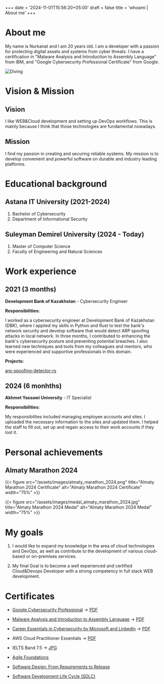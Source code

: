 +++
date = '2024-11-01T15:56:20+05:00'
draft = false
title = 'whoami | About me'
+++


# About me

My name is Nurkanat and I am 20 years old. I am a developer with a passion for protecting digital assets and systems from cyber threats. I have a certification in "Malware Analysis and Introduction to Assembly Language" from IBM, and "Google Cybersecurity Professional Certificate" from Google.

![Diving](/assets/images/diving.jpg#center)



# Vision & Mission

## Vision

I like WEB&Cloud development and setting up DevOps workflows. This is mainly because I think that those technologies are fundamental nowadays.

## Mission

I find my passion in creating and securing reliable systems. My mission is to develop convenient and powerful software on durable and industry leading platforms.



# Educational background

## Astana IT University (2021-2024)
1. Bachelor of Cybersecurity
2. Department of Informational Security

## Suleyman Demirel University (2024 - Today)
1. Master of Computer Science
2. Faculty of Engineering and Natural Sciences



# Work experience

## 2021 (3 months)
**Development Bank of Kazakhstan** - Cybersecurity Engineer

**Responsibilities:**

I worked as a cybersecurity engineer at Development Bank of Kazakhstan (DBK), where I applied my skills in Python and Rust to test the bank's network security and develop software that would detect ARP spoofing attacks in local network. In three months, I contributed to enhancing the bank's cybersecurity posture and preventing potential breaches. I also learned new techniques and tools from my colleagues and mentors, who were experienced and supportive professionals in this domain.

**Projects:**

[arp-spoofing-detector-rs](https://github.com/tuchaVshortah/arp-spoofing-detector-rs)

## 2024 (6 monhths)
**Akhmet Yassawi University** - IT Specialist

**Responsibilities:**

My responsibilties included managing employee accounts and sites. I uploaded the necessary information to the sites and updated them. I helped the staff to fill out, set up and regain access to their work accounts if they lost it.



# Personal achievements

## Almaty Marathon 2024

<!-- ![Almaty Marathon 2024 Certificate](/assets/images/almaty_marathon_2024.png) -->

{{< figure src="/assets/images/almaty_marathon_2024.png" title="Almaty Marathon 2024 Certificate" alt="Almaty Marathon 2024 Certificate" width="75%" >}}

<!-- ![Almaty Marathon 2024 Medal](/assets/images/medal_almaty_marathon_2024.jpg) -->

{{< figure src="/assets/images/medal_almaty_marathon_2024.jpg" title="Almaty Marathon 2024 Medal" alt="Almaty Marathon 2024 Medal" width="75%" >}}



# My goals

1. I would like to expand my knowledge in the area of cloud technologies and DevOps, as well as contribute to the development of various cloud-based or on-premises services.

2. My final Goal is to become a well experienced and certified Cloud&Devops Developer with a strong competency in full stack WEB development.

# Certificates

- [Google Cybersecurity Professional](https://www.coursera.org/account/accomplishments/specialization/certificate/K9HHGTC2J6UH) -> [PDF](/assets/pdfs/Google_Cybersecurity_Professional.pdf)

- [Malware Analysis and Introduction to Assembly Language](https://www.coursera.org/account/accomplishments/certificate/EQWK4YF9LA3B) -> [PDF](/assets/pdfs/Malware_Analysis_and_Introduction_to_Assembly.pdf)

- [Career Essentials in Cybersecurity by Microsoft and LinkedIn](https://www.linkedin.com/learning/certificates/2d3ef827f04453926e830bde0667c0549a7d1d41a61c4c59d54c5fdac6da8a25?u=2113185) -> [PDF](/assets/images/Career_Essentials_in_Cybersecurity_by_Microsoft_and_LinkedIn.jpg)

- AWS Cloud Practitioner Essentials -> [PDF](/assets/pdfs/AWS_Cloud_Practitioner_Essentials.pdf)

- IELTS Band 7.5 -> [JPG](/assets/images/IELTS_Certificate_Band_7.5.jpg)

- [Agile Foundations](https://www.linkedin.com/learning/certificates/222be0f8dd204515e495f2725746aeb9f840c0bf925580dd2909adb77c405d08?u=2113185)

- [Software Design: From Requirements to Release](https://www.linkedin.com/learning/certificates/fa9700bfd8c47a73a640691b6f0c5d81f36a591294f92ae37ba6350c73115d64?u=2113185)

- [Software Development Life Cycle (SDLC)](https://www.linkedin.com/learning/certificates/9fde0275ae8137a5cce67039b5753ff311b17fbb7102a7a6a94ef68d995c7394?u=2113185)
